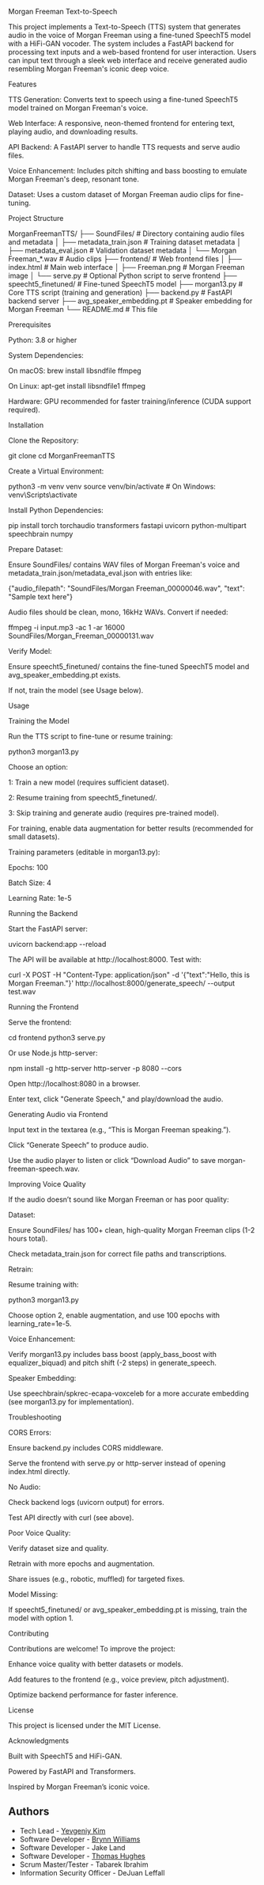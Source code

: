 Morgan Freeman Text-to-Speech

This project implements a Text-to-Speech (TTS) system that generates audio in the voice of Morgan Freeman using a fine-tuned SpeechT5 model with a HiFi-GAN vocoder. The system includes a FastAPI backend for processing text inputs and a web-based frontend for user interaction. Users can input text through a sleek web interface and receive generated audio resembling Morgan Freeman's iconic deep voice.

Features





TTS Generation: Converts text to speech using a fine-tuned SpeechT5 model trained on Morgan Freeman's voice.



Web Interface: A responsive, neon-themed frontend for entering text, playing audio, and downloading results.



API Backend: A FastAPI server to handle TTS requests and serve audio files.



Voice Enhancement: Includes pitch shifting and bass boosting to emulate Morgan Freeman's deep, resonant tone.



Dataset: Uses a custom dataset of Morgan Freeman audio clips for fine-tuning.

Project Structure

MorganFreemanTTS/
├── SoundFiles/                 # Directory containing audio files and metadata
│   ├── metadata_train.json     # Training dataset metadata
│   ├── metadata_eval.json      # Validation dataset metadata
│   └── Morgan Freeman_*.wav    # Audio clips
├── frontend/                   # Web frontend files
│   ├── index.html              # Main web interface
│   ├── Freeman.png             # Morgan Freeman image
│   └── serve.py                # Optional Python script to serve frontend
├── speecht5_finetuned/         # Fine-tuned SpeechT5 model
├── morgan13.py                 # Core TTS script (training and generation)
├── backend.py                  # FastAPI backend server
├── avg_speaker_embedding.pt    # Speaker embedding for Morgan Freeman
└── README.md                   # This file

Prerequisites





Python: 3.8 or higher



System Dependencies:





On macOS: brew install libsndfile ffmpeg



On Linux: apt-get install libsndfile1 ffmpeg



Hardware: GPU recommended for faster training/inference (CUDA support required).

Installation





Clone the Repository:

git clone <repository-url>
cd MorganFreemanTTS



Create a Virtual Environment:

python3 -m venv venv
source venv/bin/activate  # On Windows: venv\Scripts\activate



Install Python Dependencies:

pip install torch torchaudio transformers fastapi uvicorn python-multipart speechbrain numpy



Prepare Dataset:





Ensure SoundFiles/ contains WAV files of Morgan Freeman's voice and metadata_train.json/metadata_eval.json with entries like:

{"audio_filepath": "SoundFiles/Morgan Freeman_00000046.wav", "text": "Sample text here"}



Audio files should be clean, mono, 16kHz WAVs. Convert if needed:

ffmpeg -i input.mp3 -ac 1 -ar 16000 SoundFiles/Morgan_Freeman_00000131.wav



Verify Model:





Ensure speecht5_finetuned/ contains the fine-tuned SpeechT5 model and avg_speaker_embedding.pt exists.



If not, train the model (see Usage below).

Usage

Training the Model





Run the TTS script to fine-tune or resume training:

python3 morgan13.py



Choose an option:





1: Train a new model (requires sufficient dataset).



2: Resume training from speecht5_finetuned/.



3: Skip training and generate audio (requires pre-trained model).



For training, enable data augmentation for better results (recommended for small datasets).



Training parameters (editable in morgan13.py):





Epochs: 100



Batch Size: 4



Learning Rate: 1e-5

Running the Backend





Start the FastAPI server:

uvicorn backend:app --reload



The API will be available at http://localhost:8000. Test with:

curl -X POST -H "Content-Type: application/json" -d '{"text":"Hello, this is Morgan Freeman."}' http://localhost:8000/generate_speech/ --output test.wav

Running the Frontend





Serve the frontend:

cd frontend
python3 serve.py

Or use Node.js http-server:

npm install -g http-server
http-server -p 8080 --cors



Open http://localhost:8080 in a browser.



Enter text, click "Generate Speech," and play/download the audio.

Generating Audio via Frontend





Input text in the textarea (e.g., “This is Morgan Freeman speaking.”).



Click “Generate Speech” to produce audio.



Use the audio player to listen or click “Download Audio” to save morgan-freeman-speech.wav.

Improving Voice Quality

If the audio doesn’t sound like Morgan Freeman or has poor quality:





Dataset:





Ensure SoundFiles/ has 100+ clean, high-quality Morgan Freeman clips (1-2 hours total).



Check metadata_train.json for correct file paths and transcriptions.



Retrain:





Resume training with:

python3 morgan13.py





Choose option 2, enable augmentation, and use 100 epochs with learning_rate=1e-5.



Voice Enhancement:





Verify morgan13.py includes bass boost (apply_bass_boost with equalizer_biquad) and pitch shift (-2 steps) in generate_speech.



Speaker Embedding:





Use speechbrain/spkrec-ecapa-voxceleb for a more accurate embedding (see morgan13.py for implementation).

Troubleshooting





CORS Errors:





Ensure backend.py includes CORS middleware.



Serve the frontend with serve.py or http-server instead of opening index.html directly.



No Audio:





Check backend logs (uvicorn output) for errors.



Test API directly with curl (see above).



Poor Voice Quality:





Verify dataset size and quality.



Retrain with more epochs and augmentation.



Share issues (e.g., robotic, muffled) for targeted fixes.



Model Missing:





If speecht5_finetuned/ or avg_speaker_embedding.pt is missing, train the model with option 1.

Contributing

Contributions are welcome! To improve the project:





Enhance voice quality with better datasets or models.



Add features to the frontend (e.g., voice preview, pitch adjustment).



Optimize backend performance for faster inference.

License

This project is licensed under the MIT License.

Acknowledgments





Built with SpeechT5 and HiFi-GAN.



Powered by FastAPI and Transformers.



Inspired by Morgan Freeman’s iconic voice.

## Authors

- Tech Lead - [Yevgeniy Kim](https://github.com/musicaleugene)
- Software Developer - [Brynn Williams](https://github.com/bgbranfl)
- Software Developer - Jake Land
- Software Developer - [Thomas Hughes](https://github.com/7itanium)
- Scrum Master/Tester - Tabarek Ibrahim
- Information Security Officer - DeJuan Leffall



